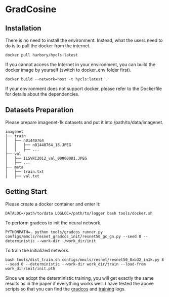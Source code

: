 # GradCosine

## Installation
There is no need to install the environment. Instead, what the users need to do is to pull the docker from the internet.
```commandline
docker pull harbory/hycls:latest
```

If you cannot access the Internet in your environment, you can build the docker image by yourself (switch to docker_env folder first).
```commandline
docker build --network=host -t hycls:latest .
```

If your environment does not support docker, please refer to the Dockerfile for details about the dependencies.

## Datasets Preparation
Please prepare imagenet-1k datasets and put it into /path/to/data/imagenet.
```text
imagenet
├── train
│   ├── n01440764
│   │   ├── n01440764_18.JPEG
│   │   ├── ...
├── val
│   ├── ILSVRC2012_val_00000001.JPEG
│   ├── ...
├── meta
│   ├── train.txt
│   ├── val.txt
```


## Getting Start
Please create a docker container and enter it:
```commandline
DATALOC=/path/to/data LOGLOC=/path/to/logger bash tools/docker.sh
```


To perform gradcos to init the neural network.
```commandline
PYTHONPATH=. python tools/gradcos_runner.py configs/mmcls/resnet_gradcos_init/resnet50_gc_gn.py --seed 0 --deterministic --work-dir ./work_dir/init
```

To train the initialized network.
```commandline
bash tools/dist_train.sh configs/mmcls/resnet/resnet50_8xb32_in1k.py 8 --seed 0 --deterministic --work-dir work_dir/train --load-from work_dir/init/init.pth
```

Since we adopt the deterministic training, you will get exactly the same results as in the paper if everything works well. I have tested the above scripts so that you can find the [gradcos](logs/init.txt) and [training](logs/train.txt) logs.
